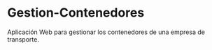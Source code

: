 # Gestion-Contenedores
Aplicación Web para gestionar los contenedores de una empresa de transporte.

